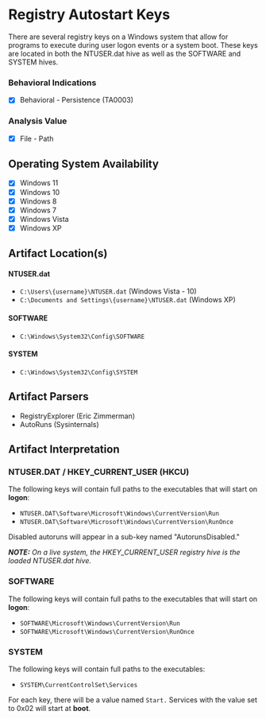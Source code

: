 # Registry Autostart Keys
There are several registry keys on a Windows system that allow for programs to execute during user logon events or a system boot. These keys are located in both the NTUSER.dat hive as well as the SOFTWARE and SYSTEM hives.

### Behavioral Indications
 - [x] Behavioral - Persistence (TA0003)

### Analysis Value
 - [x] File - Path

## Operating System Availability
 - [x] Windows 11
 - [x] Windows 10
 - [x] Windows 8
 - [x] Windows 7
 - [x] Windows Vista
 - [x] Windows XP

## Artifact Location(s)

#### NTUSER.dat
- `C:\Users\{username}\NTUSER.dat` (Windows Vista - 10)
- `C:\Documents and Settings\{username}\NTUSER.dat` (Windows XP)

#### SOFTWARE
 - `C:\Windows\System32\Config\SOFTWARE`

#### SYSTEM
 - `C:\Windows\System32\Config\SYSTEM`

## Artifact Parsers
 - RegistryExplorer (Eric Zimmerman)
 - AutoRuns (Sysinternals)

## Artifact Interpretation
### NTUSER.DAT / HKEY_CURRENT_USER (HKCU)
The following keys will contain full paths to the executables that will start on **logon**:

- `NTUSER.DAT\Software\Microsoft\Windows\CurrentVersion\Run`
- `NTUSER.DAT\Software\Microsoft\Windows\CurrentVersion\RunOnce`

Disabled autoruns will appear in a sub-key named "AutorunsDisabled."

***NOTE:** On a live system, the HKEY_CURRENT_USER registry hive is the loaded NTUSER.dat hive.*

### SOFTWARE
The following keys will contain full paths to the executables that will start on **logon**:
- `SOFTWARE\Microsoft\Windows\CurrentVersion\Run`
- `SOFTWARE\Microsoft\Windows\CurrentVersion\RunOnce`

### SYSTEM
The following keys will contain full paths to the executables:

- `SYSTEM\CurrentControlSet\Services`

For each key, there will be a value named `Start.` Services with the value set to 0x02 will start at **boot**.